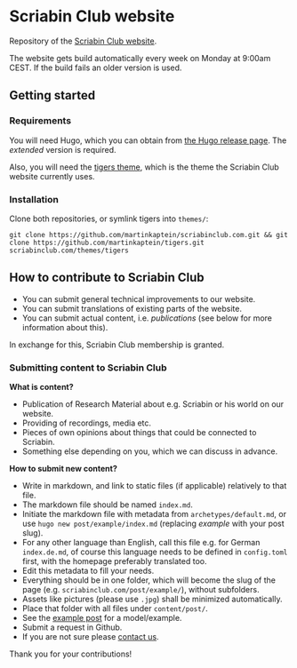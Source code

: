 # Scriabin Club website

Repository of the [Scriabin Club website](https://scriabinclub.com/).

The website gets build automatically every week on Monday at 9:00am CEST.
If the build fails an older version is used.

## Getting started

### Requirements

You will need Hugo, which you can obtain from [the Hugo release page](https://github.com/gohugoio/hugo/releases).
The *extended* version is required.

Also, you will need the [tigers theme](https://github.com/martinkaptein/tigers/), which is the theme the Scriabin Club website currently uses.

### Installation

Clone both repositories, or symlink tigers into `themes/`:

```
git clone https://github.com/martinkaptein/scriabinclub.com.git && git clone https://github.com/martinkaptein/tigers.git scriabinclub.com/themes/tigers
```

## How to contribute to Scriabin Club

- You can submit general technical improvements to our website.
- You can submit translations of existing parts of the website.
- You can submit actual content, i.e. *publications* (see below for more information about this).

In exchange for this, Scriabin Club membership is granted.

###  Submitting content to Scriabin Club

**What is content?**

- Publication of Research Material about e.g. Scriabin or his world on our website.
- Providing of recordings, media etc.
- Pieces of own opinions about things that could be connected to Scriabin.
- Something else depending on you, which we can discuss in advance.

**How to submit new content?**

- Write in markdown, and link to static files (if applicable) relatively to that file.
- The markdown file should be named `index.md`.
- Initiate the markdown file with metadata from `archetypes/default.md`, or use `hugo new post/example/index.md` (replacing *example* with your post slug).
- For any other language than English, call this file e.g. for German `index.de.md`, of course this language needs to be defined in `config.toml` first, with the homepage preferably translated too.
- Edit this metadata to fill your needs.
- Everything should be in one folder, which will become the slug of the page (e.g. `scriabinclub.com/post/example/`), without subfolders.
- Assets like pictures (please use `.jpg`) shall be minimized automatically.
- Place that folder with all files under `content/post/`.
- See the [example post](https://github.com/martinkaptein/scriabinclub.com/tree/main/content/post/example) for a model/example.
- Submit a request in Github.
- If you are not sure please [contact us](https://scriabinclub.com/contact/).

Thank you for your contributions!
